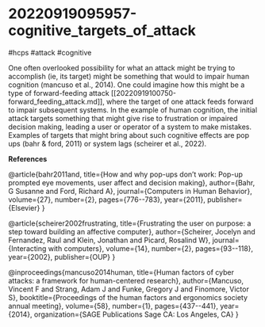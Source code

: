 # 20220919095957-cognitive_targets_of_attack
#hcps #attack #cognitive

One often overlooked possibility for what an attack might be trying to accomplish (ie, its
target) might be something that would to impair human cognition (mancuso et al., 2014).
One could imagine how this might be a type of forward-feeding attack
[[20220919100750-forward_feeding_attack.md]], where the target of one attack feeds
forward to impair subsequent systems. In the example of human cognition, the initial
attack targets something that might give rise to frustration or impaired decision making,
leading a user or operator of a system to make mistakes. Examples of targets that might
bring about such cognitive effects are pop ups (bahr & ford, 2011) or system lags
(scheirer et al., 2022).

**References**

@article{bahr2011and,
  title={How and why pop-ups don’t work: Pop-up prompted eye movements, user affect and decision making},
  author={Bahr, G Susanne and Ford, Richard A},
  journal={Computers in Human Behavior},
  volume={27},
  number={2},
  pages={776--783},
  year={2011},
  publisher={Elsevier}
}

@article{scheirer2002frustrating,
  title={Frustrating the user on purpose: a step toward building an affective computer},
  author={Scheirer, Jocelyn and Fernandez, Raul and Klein, Jonathan and Picard, Rosalind W},
  journal={Interacting with computers},
  volume={14},
  number={2},
  pages={93--118},
  year={2002},
  publisher={OUP}
}

@inproceedings{mancuso2014human,
  title={Human factors of cyber attacks: a framework for human-centered research},
  author={Mancuso, Vincent F and Strang, Adam J and Funke, Gregory J and Finomore, Victor S},
  booktitle={Proceedings of the human factors and ergonomics society annual meeting},
  volume={58},
  number={1},
  pages={437--441},
  year={2014},
  organization={SAGE Publications Sage CA: Los Angeles, CA}
}


